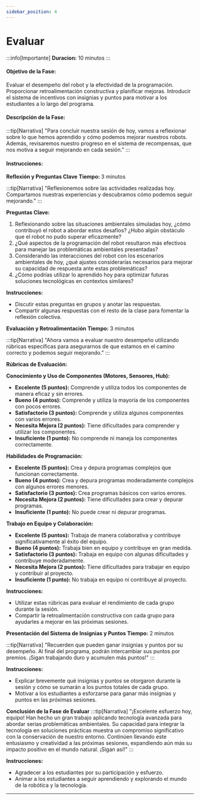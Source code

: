 ```yaml
---
sidebar_position: 4
---
```

# Evaluar

:::info[Importante]
**Duracion:** 10 minutos
:::

#### Objetivo de la Fase:
Evaluar el desempeño del robot y la efectividad de la programación. Proporcionar retroalimentación constructiva y planificar mejoras. Introducir el sistema de incentivos con insignias y puntos para motivar a los estudiantes a lo largo del programa.

#### Descripción de la Fase:
:::tip[Narrativa]
"Para concluir nuestra sesión de hoy, vamos a reflexionar sobre lo que hemos aprendido y cómo podemos mejorar nuestros robots. Además, revisaremos nuestro progreso en el sistema de recompensas, que nos motiva a seguir mejorando en cada sesión."
:::

#### Instrucciones:

**Reflexión y Preguntas Clave**
**Tiempo:** 3 minutos

:::tip[Narrativa]
"Reflexionemos sobre las actividades realizadas hoy. Compartamos nuestras experiencias y descubramos cómo podemos seguir mejorando."
:::

**Preguntas Clave:**
1. Reflexionando sobre las situaciones ambientales simuladas hoy, ¿cómo contribuyó el robot a abordar estos desafíos? ¿Hubo algún obstáculo que el robot no pudo superar eficazmente?
2. ¿Qué aspectos de la programación del robot resultaron más efectivos para manejar las problemáticas ambientales presentadas?
3. Considerando las interacciones del robot con los escenarios ambientales de hoy, ¿qué ajustes considerarías necesarios para mejorar su capacidad de respuesta ante estas problemáticas?
4. ¿Cómo podrías utilizar lo aprendido hoy para optimizar futuras soluciones tecnológicas en contextos similares?

**Instrucciones:**
- Discutir estas preguntas en grupos y anotar las respuestas.
- Compartir algunas respuestas con el resto de la clase para fomentar la reflexión colectiva.

**Evaluación y Retroalimentación**
**Tiempo:** 3 minutos

:::tip[Narrativa]
"Ahora vamos a evaluar nuestro desempeño utilizando rúbricas específicas para asegurarnos de que estamos en el camino correcto y podemos seguir mejorando."
:::

**Rúbricas de Evaluación:**

**Conocimiento y Uso de Componentes (Motores, Sensores, Hub):**
- **Excelente (5 puntos):** Comprende y utiliza todos los componentes de manera eficaz y sin errores.
- **Bueno (4 puntos):** Comprende y utiliza la mayoría de los componentes con pocos errores.
- **Satisfactorio (3 puntos):** Comprende y utiliza algunos componentes con varios errores.
- **Necesita Mejora (2 puntos):** Tiene dificultades para comprender y utilizar los componentes.
- **Insuficiente (1 punto):** No comprende ni maneja los componentes correctamente.

**Habilidades de Programación:**
- **Excelente (5 puntos):** Crea y depura programas complejos que funcionan correctamente.
- **Bueno (4 puntos):** Crea y depura programas moderadamente complejos con algunos errores menores.
- **Satisfactorio (3 puntos):** Crea programas básicos con varios errores.
- **Necesita Mejora (2 puntos):** Tiene dificultades para crear y depurar programas.
- **Insuficiente (1 punto):** No puede crear ni depurar programas.

**Trabajo en Equipo y Colaboración:**
- **Excelente (5 puntos):** Trabaja de manera colaborativa y contribuye significativamente al éxito del equipo.
- **Bueno (4 puntos):** Trabaja bien en equipo y contribuye en gran medida.
- **Satisfactorio (3 puntos):** Trabaja en equipo con algunas dificultades y contribuye moderadamente.
- **Necesita Mejora (2 puntos):** Tiene dificultades para trabajar en equipo y contribuir al proyecto.
- **Insuficiente (1 punto):** No trabaja en equipo ni contribuye al proyecto.

**Instrucciones:**
- Utilizar estas rúbricas para evaluar el rendimiento de cada grupo durante la sesión.
- Compartir la retroalimentación constructiva con cada grupo para ayudarles a mejorar en las próximas sesiones.

**Presentación del Sistema de Insignias y Puntos**
**Tiempo:** 2 minutos

:::tip[Narrativa]
"Recuerden que pueden ganar insignias y puntos por su desempeño. Al final del programa, podrán intercambiar sus puntos por premios. ¡Sigan trabajando duro y acumulen más puntos!"
:::

**Instrucciones:**
- Explicar brevemente qué insignias y puntos se otorgaron durante la sesión y cómo se sumarán a los puntos totales de cada grupo.
- Motivar a los estudiantes a esforzarse para ganar más insignias y puntos en las próximas sesiones.

**Conclusión de la Fase de Evaluar**
:::tip[Narrativa]
"¡Excelente esfuerzo hoy, equipo! Han hecho un gran trabajo aplicando tecnología avanzada para abordar serias problemáticas ambientales. Su capacidad para integrar la tecnología en soluciones prácticas muestra un compromiso significativo con la conservación de nuestro entorno. Continúen llevando este entusiasmo y creatividad a las próximas sesiones, expandiendo aún más su impacto positivo en el mundo natural. ¡Sigan así!"
:::

**Instrucciones:**
- Agradecer a los estudiantes por su participación y esfuerzo.
- Animar a los estudiantes a seguir aprendiendo y explorando el mundo de la robótica y la tecnología.

---